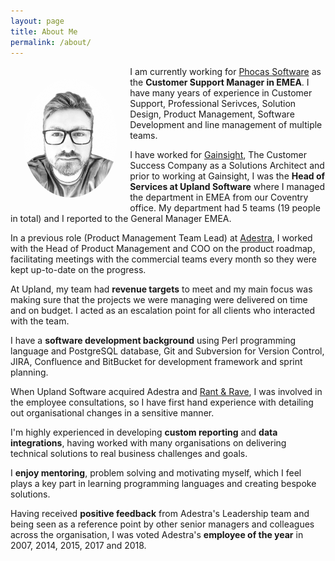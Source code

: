 ```yaml
---
layout: page
title: About Me
permalink: /about/
---
```


<img src="../img/robert-loveridge.png" alt="Robert Loveridge" style="border-radius: 50%; width: 30%; float:left; margin: 20px;">

I am currently working for <a href="https://www.phocassoftware.com/">Phocas Software</a> as the **Customer Support Manager in EMEA**. I have many years of experience in Customer Support, Professional Serivces, Solution Design, Product Management, Software Development and line management of multiple teams.

I have worked for <a href="https://www.gainsight.com/">Gainsight</a>, The Customer Success Company as a Solutions Architect and prior to working at Gainsight, I was the **Head of Services at Upland Software** where I managed the department in EMEA from our Coventry office. My department had 5 teams (19 people in total) and I reported to the General Manager EMEA.

In a previous role (Product Management Team Lead) at <a href="https://uplandsoftware.com/adestra">Adestra</a>, I worked with the Head of Product Management and COO on the product roadmap, facilitating meetings with the commercial teams every month so they were kept up-to-date on the progress.

At Upland, my team had **revenue targets** to meet and my main focus was making sure that the projects we were managing were delivered on time and on budget. I acted as an escalation point for all clients who interacted with the team.

I have a **software development background** using Perl programming language and PostgreSQL database, Git and Subversion for Version Control, JIRA, Confluence and BitBucket for development framework and sprint planning.

When Upland Software acquired Adestra and <a href="https://uplandsoftware.com/rantandrave/">Rant & Rave</a>, I was involved in the employee consultations, so I have first hand experience with detailing out organisational changes in a sensitive manner.

I'm highly experienced in developing **custom reporting** and **data integrations**, having worked with many organisations on delivering technical solutions to real business challenges and goals.

I **enjoy mentoring**, problem solving and motivating myself, which I feel plays a key part in learning programming languages and creating bespoke solutions.

Having received **positive feedback** from Adestra's Leadership team and being seen as a reference point by other senior managers and colleagues across the organisation, I was voted Adestra's **employee of the year** in 2007, 2014, 2015, 2017 and 2018.
